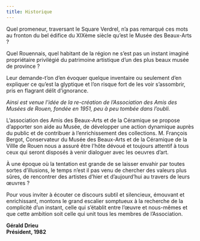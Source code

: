 ```yaml
---
title: Historique
---
```


Quel promeneur, traversant le Square Verdrel, n’a pas remarqué ces mots au fronton du bel édifice du XIXème siècle qu’est le Musée des Beaux-Arts ?  

Quel Rouennais, quel habitant de la région ne s’est pas un instant imaginé propriétaire privilégié du patrimoine artistique d’un des plus beaux musée de province ?  

Leur demande-t’on d’en évoquer quelque inventaire ou seulement d’en expliquer ce qu’est la glyptique et l’on risque fort de les voir s’assombrir, pris en flagrant délit d’ignorance.

*Ainsi est venue l’idée de la re-création de l’Association des Amis des Musées de Rouen, fondée en 1951, peu à peu tombée dans l’oubli.*

L’association des Amis des Beaux-Arts et de la Céramique se propose d’apporter son aide au Musée, de développer une action dynamique auprès du public et de contribuer à l’enrichissement des collections. M. François Bergot, Conservateur du Musée des Beaux-Arts et de la Céramique de la Villle de Rouen nous a assuré être l’hôte dévoué et toujours attentif à tous ceux qui seront disposés à venir dialoguer avec les oeuvres d’art.

À une époque où la tentation est grande de se laisser envahir par toutes sortes d’illusions, le temps n’est il pas venu de chercher des valeurs plus sûres, de rencontrer des artistes d’hier et d’aujourd’hui au travers de leurs œuvres ?

Pour vous inviter à écouter ce discours subtil et silencieux, émouvant et enrichissant, montons le grand escalier somptueux à la recherche de la complicité d’un instant, celle qui s’établit entre l’œuvre et nous-mêmes et que cette ambition soit celle qui unit tous les membres de l’Association.

**Gérald Drieu  
Président, 1982**